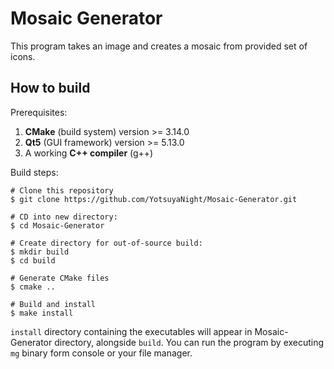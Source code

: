 Mosaic Generator
================
This program takes an image and creates a mosaic from provided set of icons.

How to build
------------
Prerequisites:
1. **CMake** (build system) version >= 3.14.0
2. **Qt5** (GUI framework) version >= 5.13.0
3. A working **C++ compiler** (g++)

Build steps:
```
# Clone this repository
$ git clone https://github.com/YotsuyaNight/Mosaic-Generator.git

# CD into new directory: 
$ cd Mosaic-Generator

# Create directory for out-of-source build:
$ mkdir build
$ cd build

# Generate CMake files
$ cmake ..

# Build and install
$ make install
```
`install` directory containing the executables will appear in Mosaic-Generator directory, alongside `build`.
You can run the program by executing `mg` binary form console or your file manager.
